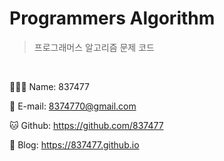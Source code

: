 # Programmers Algorithm

> 프로그래머스 알고리즘 문제 코드

<br>

🙋🏻‍♂️ Name: 837477

📧 E-mail: 8374770@gmail.com

🐱 Github: https://github.com/837477

📔 Blog: https://837477.github.io